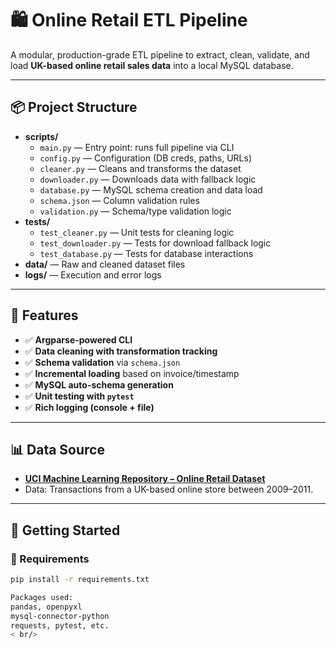 # 🛍️ Online Retail ETL Pipeline

A modular, production-grade ETL pipeline to extract, clean, validate, and load **UK-based online retail sales data** into a local MySQL database.

---

## 📦 Project Structure

- **scripts/**
  - `main.py` — Entry point: runs full pipeline via CLI
  - `config.py` — Configuration (DB creds, paths, URLs)
  - `cleaner.py` — Cleans and transforms the dataset
  - `downloader.py` — Downloads data with fallback logic
  - `database.py` — MySQL schema creation and data load
  - `schema.json` — Column validation rules
  - `validation.py` — Schema/type validation logic
- **tests/**
  - `test_cleaner.py` — Unit tests for cleaning logic
  - `test_downloader.py` — Tests for download fallback logic
  - `test_database.py` — Tests for database interactions
- **data/** — Raw and cleaned dataset files
- **logs/** — Execution and error logs


---

## 🚀 Features

- ✅ **Argparse-powered CLI**
- ✅ **Data cleaning with transformation tracking**
- ✅ **Schema validation** via `schema.json`
- ✅ **Incremental loading** based on invoice/timestamp
- ✅ **MySQL auto-schema generation**
- ✅ **Unit testing with `pytest`**
- ✅ **Rich logging (console + file)**

---

## 📊 Data Source

- **[UCI Machine Learning Repository – Online Retail Dataset](https://archive.ics.uci.edu/ml/datasets/Online+Retail)**  
- Data: Transactions from a UK-based online store between 2009–2011.

---

## 🧪 Getting Started

### 🔧 Requirements

```bash
pip install -r requirements.txt

Packages used:
pandas, openpyxl
mysql-connector-python
requests, pytest, etc.
< br/>
